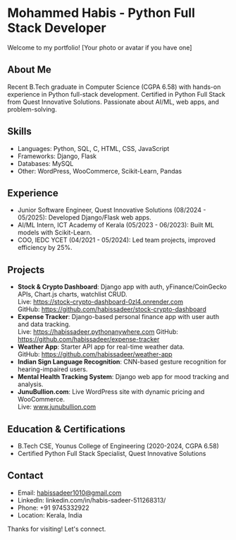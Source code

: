 # Mohammed Habis - Python Full Stack Developer

Welcome to my portfolio! [Your photo or avatar if you have one]

## About Me
Recent B.Tech graduate in Computer Science (CGPA 6.58) with hands-on experience in Python full-stack development. Certified in Python Full Stack from Quest Innovative Solutions. Passionate about AI/ML, web apps, and problem-solving.

## Skills
- Languages: Python, SQL, C, HTML, CSS, JavaScript
- Frameworks: Django, Flask
- Databases: MySQL
- Other: WordPress, WooCommerce, Scikit-Learn, Pandas

## Experience
- Junior Software Engineer, Quest Innovative Solutions (08/2024 - 05/2025): Developed Django/Flask web apps.
- AI/ML Intern, ICT Academy of Kerala (05/2023 - 06/2023): Built ML models with Scikit-Learn.
- COO, IEDC YCET (04/2021 - 05/2024): Led team projects, improved efficiency by 25%.

## Projects
- **Stock & Crypto Dashboard**: Django app with auth, yFinance/CoinGecko APIs, Chart.js charts, watchlist CRUD.  
  Live: https://stock-crypto-dashboard-0zl4.onrender.com  
  GitHub: https://github.com/habissadeer/stock-crypto-dashboard
- **Expense Tracker**: Django-based personal finance app with user auth and data tracking.  
  Live: https://habissadeer.pythonanywhere.com
  GitHub: https://github.com/habissadeer/expense-tracker
- **Weather App**: Starter API app for real-time weather data.  
  GitHub: https://github.com/habissadeer/weather-app
- **Indian Sign Language Recognition**: CNN-based gesture recognition for hearing-impaired users.
- **Mental Health Tracking System**: Django web app for mood tracking and analysis.
- **JunuBullion.com**: Live WordPress site with dynamic pricing and WooCommerce.  
  Live: www.junubullion.com

## Education & Certifications
- B.Tech CSE, Younus College of Engineering (2020-2024, CGPA 6.58)
- Certified Python Full Stack Specialist, Quest Innovative Solutions

## Contact
- Email: habissadeer1010@gmail.com
- LinkedIn: linkedin.com/in/habis-sadeer-511268313/
- Phone: +91 9745332922
- Location: Kerala, India

Thanks for visiting! Let's connect.
